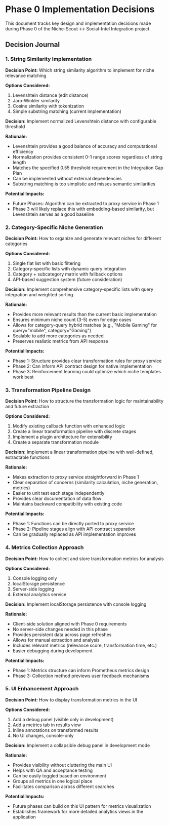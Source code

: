 # Phase 0 Implementation Decisions

This document tracks key design and implementation decisions made during Phase 0 of the Niche-Scout ↔ Social-Intel Integration project.

## Decision Journal

### 1. String Similarity Implementation

**Decision Point:** Which string similarity algorithm to implement for niche relevance matching

**Options Considered:**
1. Levenshtein distance (edit distance)
2. Jaro-Winkler similarity
3. Cosine similarity with tokenization
4. Simple substring matching (current implementation)

**Decision:** Implement normalized Levenshtein distance with configurable threshold

**Rationale:**
- Levenshtein provides a good balance of accuracy and computational efficiency
- Normalization provides consistent 0-1 range scores regardless of string length
- Matches the specified 0.55 threshold requirement in the Integration Gap Plan
- Can be implemented without external dependencies
- Substring matching is too simplistic and misses semantic similarities

**Potential Impacts:**
- Future Phases: Algorithm can be extracted to proxy service in Phase 1
- Phase 3 will likely replace this with embedding-based similarity, but Levenshtein serves as a good baseline

### 2. Category-Specific Niche Generation

**Decision Point:** How to organize and generate relevant niches for different categories

**Options Considered:**
1. Single flat list with basic filtering
2. Category-specific lists with dynamic query integration
3. Category + subcategory matrix with fallback options
4. API-based suggestion system (future consideration)

**Decision:** Implement comprehensive category-specific lists with query integration and weighted sorting

**Rationale:**
- Provides more relevant results than the current basic implementation
- Ensures minimum niche count (3-5) even for edge cases
- Allows for category-query hybrid matches (e.g., "Mobile Gaming" for query="mobile", category="Gaming")
- Scalable to add more categories as needed
- Preserves realistic metrics from API response

**Potential Impacts:**
- Phase 1: Structure provides clear transformation rules for proxy service
- Phase 2: Can inform API contract design for native implementation
- Phase 3: Reinforcement learning could optimize which niche templates work best

### 3. Transformation Pipeline Design

**Decision Point:** How to structure the transformation logic for maintainability and future extraction

**Options Considered:**
1. Modify existing callback function with enhanced logic
2. Create a linear transformation pipeline with discrete stages
3. Implement a plugin architecture for extensibility
4. Create a separate transformation module

**Decision:** Implement a linear transformation pipeline with well-defined, extractable functions

**Rationale:**
- Makes extraction to proxy service straightforward in Phase 1
- Clear separation of concerns (similarity calculation, niche generation, metrics)
- Easier to unit test each stage independently
- Provides clear documentation of data flow
- Maintains backward compatibility with existing code

**Potential Impacts:**
- Phase 1: Functions can be directly ported to proxy service
- Phase 2: Pipeline stages align with API contract separation
- Can be gradually replaced as API implementation improves

### 4. Metrics Collection Approach

**Decision Point:** How to collect and store transformation metrics for analysis

**Options Considered:**
1. Console logging only
2. localStorage persistence
3. Server-side logging
4. External analytics service

**Decision:** Implement localStorage persistence with console logging

**Rationale:**
- Client-side solution aligned with Phase 0 requirements
- No server-side changes needed in this phase
- Provides persistent data across page refreshes
- Allows for manual extraction and analysis
- Includes relevant metrics (relevance score, transformation time, etc.)
- Easier debugging during development

**Potential Impacts:**
- Phase 1: Metrics structure can inform Prometheus metrics design
- Phase 3: Collection method previews user feedback mechanisms

### 5. UI Enhancement Approach

**Decision Point:** How to display transformation metrics in the UI

**Options Considered:**
1. Add a debug panel (visible only in development)
2. Add a metrics tab in results view
3. Inline annotations on transformed results
4. No UI changes, console-only

**Decision:** Implement a collapsible debug panel in development mode

**Rationale:**
- Provides visibility without cluttering the main UI
- Helps with QA and acceptance testing
- Can be easily toggled based on environment
- Groups all metrics in one logical place
- Facilitates comparison across different searches

**Potential Impacts:**
- Future phases can build on this UI pattern for metrics visualization
- Establishes framework for more detailed analytics views in the application
